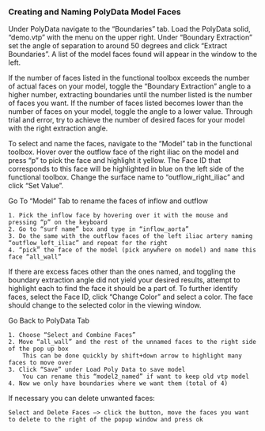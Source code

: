 ### Creating and Naming PolyData Model Faces ###

Under PolyData navigate to the “Boundaries” tab. Load the PolyData solid, “demo.vtp” with the menu on the upper right. 
Under “Boundary Extraction” set the angle of separation to around 50 degrees and click “Extract Boundaries”.
A list of the model faces found will appear in the window to the left.

If the number of faces listed in the functional toolbox exceeds the number of actual faces on your model, toggle the “Boundary Extraction” angle to a higher number, extracting boundaries until the number listed is the number of faces you want. If the number of faces listed becomes lower than the number of faces on your model, toggle the angle to a lower value. Through trial and error, try to achieve the number of desired faces for your model with the right extraction angle.

To select and name the faces, navigate to the “Model” tab in the functional toolbox. Hover over the outflow face of the right iliac on the model and press “p” to pick the face and highlight it yellow. The Face ID that corresponds to this face will be highlighted in blue on the left side of the functional toolbox. Change the surface name to “outflow_right_iliac” and click “Set Value”.

Go To “Model” Tab to rename the faces of inflow and outflow

	1. Pick the inflow face by hovering over it with the mouse and pressing “p” on the keyboard
	2. Go to “surf name” box and type in “inflow_aorta”
	3. Do the same with the outflow faces of the left iliac artery naming “outflow_left_iliac” and repeat for the right
	4. “pick” the face of the model (pick anywhere on model) and name this face “all_wall”

If there are excess faces other than the ones named, and toggling the boundary extraction angle did not yield your desired results, attempt to highlight each to find the face it should be a part of. To further identify faces, select the Face ID, click “Change Color” and select a color. The face should change to the selected color in the viewing window. 	

Go Back to PolyData Tab
	
	1. Choose “Select and Combine Faces”
	2. Move “all_wall” and the rest of the unnamed faces to the right side of the pop up box
		This can be done quickly by shift+down arrow to highlight many faces to move over
	3. Click “Save” under Load Poly Data to save model
		You can rename this “model2_named” if want to keep old vtp model
	4. Now we only have boundaries where we want them (total of 4)

If necessary you can delete unwanted faces:

	Select and Delete Faces —> click the button, move the faces you want to delete to the right of the popup window and press ok
